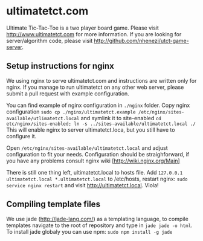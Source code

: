 # ultimatetct.com
Ultimate Tic-Tac-Toe is a two player board game. Please visit http://www.ultimatetct.com for more information. 
If you are looking for server/algorithm code, please visit http://github.com/nhenezi/utct-game-server.

## Setup instructions for nginx
We using nginx to serve ultimatetct.com and instructions are written only for nginx. If you manage to run
ultimatetct on any other web server, please submit a pull request with example configuration.

You can find example of nginx configuration in `./nginx` folder.
Copy nginx configuration `sudo cp ./nginx/ultimatetct.example /etc/nginx/sites-available/utlimatetct.local`
and symlink it to site-enabled `cd etc/nginx/sites-enabled; ln -s ../sites-available/ultimatetct.local ./`
This will enable nginx to server ultimatetct.loca, but you still have to configure it.

Open `/etc/nginx/sites-available/ultimatetct.local` and adjust configuration to fit your needs. Configuration
should be straighforward, if you have any problems consult nginx wiki [http://wiki.nginx.org/Main]

There is still one thing left, ultimatetct.local to hosts file.
Add `127.0.0.1 ultimatetct.local *.ultimatetct.local` to /etc/hosts, restart nginx: `sudo service nginx restart`
and visit http://ultimatetct.local. Viola!

## Compiling template files

We use jade (http://jade-lang.com/) as a templating language, to compile templates navigate to the root of repository and type in `jade jade -o html`. To install jade globaly you can use npm: `sudo npm install -g jade`